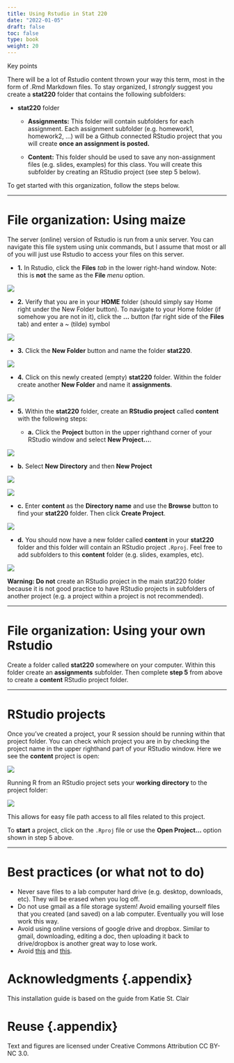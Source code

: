 ```yaml
---
title: Using Rstudio in Stat 220
date: "2022-01-05"
draft: false  
toc: false  
type: book  
weight: 20
---
```


Key points

There will be a lot of Rstudio content thrown your way this term, most
in the form of .Rmd Markdown files. To stay organized, I *strongly*
suggest you create a **stat220** folder that contains the following
subfolders:

-   **stat220** folder
    -   **Assignments:** This folder will contain subfolders for each
        assignment. Each assignment subfolder (e.g. homework1,
        homework2, …) will be a Github connected RStudio project that
        you will create **once an assignment is posted.**

    -   **Content:** This folder should be used to save any
        non-assignment files (e.g. slides, examples) for this class. You
        will create this subfolder by creating an RStudio project (see
        step 5 below).

To get started with this organization, follow the steps below.

------------------------------------------------------------------------

# File organization: Using maize

The server (online) version of Rstudio is run from a unix server. You
can navigate this file system using unix commands, but I assume that
most or all of you will just use Rstudio to access your files on this
server.

-   **1.** In Rstudio, click the **Files** *tab* in the lower right-hand
    window. Note: this is **not** the same as the **File** *menu*
    option.

![](/img/maize_files.png)

-   **2.** Verify that you are in your **HOME** folder (should simply
    say Home right under the New Folder button). To navigate to your
    Home folder (if somehow you are not in it), click the **…** button
    (far right side of the **Files** tab) and enter a \~ (tilde) symbol

![](/img/maize_home.png)

-   **3.** Click the **New Folder** button and name the folder
    **stat220**.

![](/img/maize_newfolder.png)

-   **4.** Click on this newly created (empty) **stat220** folder.
    Within the folder create another **New Folder** and name it
    **assignments**.

![](/img/maize_stat220.png)

-   **5.** Within the **stat220** folder, create an **RStudio project**
    called **content** with the following steps:

    -   **a.** Click the **Project** button in the upper righthand
        corner of your RStudio window and select **New Project…**.

![](/img/maize_project.png)

-   **b.** Select **New Directory** and then **New Project**

![](/img/maize_newdirectory.png)

![](/img/maize_newdirectory2.png)

-   **c.** Enter **content** as the **Directory name** and use the
    **Browse** button to find your **stat220** folder. Then click
    **Create Project**.

![](/img/maize_create.png)

-   **d.** You should now have a new folder called **content** in your
    **stat220** folder and this folder will contain an RStudio project
    `.Rproj`. Feel free to add subfolders to this **content** folder
    (e.g. slides, examples, etc).

![](/img/maize_Rproj.png)

**Warning: Do not** create an RStudio project in the main stat220 folder
because it is not good practice to have RStudio projects in subfolders
of another project (e.g. a project within a project is not recommended).

------------------------------------------------------------------------

# File organization: Using your own Rstudio

Create a folder called **stat220** somewhere on your computer. Within
this folder create an **assignments** subfolder. Then complete **step
5** from above to create a **content** RStudio project folder.

------------------------------------------------------------------------

# RStudio projects

Once you’ve created a project, your R session should be running within
that project folder. You can check which project you are in by checking
the project name in the upper righthand part of your RStudio window.
Here we see the **content** project is open:

![](/img/maize_content.png)

Running R from an RStudio project sets your **working directory** to the
project folder:

![](/img/maize_getwd.png)

This allows for easy file path access to all files related to this
project.

To **start** a project, click on the `.Rproj` file or use the **Open
Project…** option shown in step 5 above.

------------------------------------------------------------------------

# Best practices (or what not to do)

-   Never save files to a lab computer hard drive (e.g. desktop,
    downloads, etc). They will be erased when you log off.
-   Do not use gmail as a file storage system! Avoid emailing yourself
    files that you created (and saved) on a lab computer. Eventually you
    will lose work this way.
-   Avoid using online versions of google drive and dropbox. Similar to
    gmail, downloading, editing a doc, then uploading it back to
    drive/dropbox is another great way to lose work.
-   Avoid [this](https://xkcd.com/1459/) and [this](http://phdcomics.com/comics.php?f=1531).



# Acknowledgments {.appendix}
This installation guide is based on the guide from Katie St. Clair

# Reuse {.appendix}

Text and figures are licensed under Creative Commons Attribution CC BY-NC 3.0.

